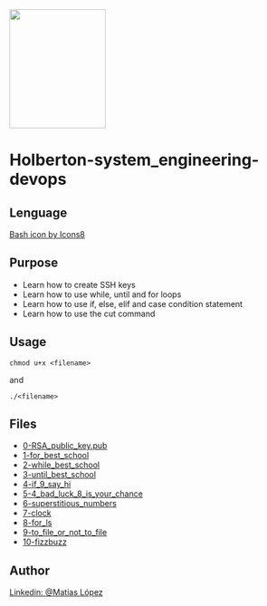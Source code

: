 <img src="https://blog.holbertonschool.com/wp-content/uploads/2020/04/unnamed-2.png" width="170" height="210">

# Holberton-system_engineering-devops

## Lenguage
<a href="https://icons8.com/icon/50ZQHdJTmPqw/bash">Bash icon by Icons8</a>

## Purpose

- Learn how to create SSH keys
- Learn how to use while, until and for loops
- Learn how to use if, else, elif and case condition statement
- Learn how to use the cut command

## Usage
```
chmod u+x <filename>
```
and
```
./<filename>
```
## Files

- [0-RSA_public_key.pub]()
- [1-for_best_school]()
- [2-while_best_school]()
- [3-until_best_school]()
- [4-if_9_say_hi]()
- [5-4_bad_luck_8_is_your_chance]()
- [6-superstitious_numbers]()
- [7-clock]()
- [8-for_ls]()
- [9-to_file_or_not_to_file]()
- [10-fizzbuzz]()


## Author
[Linkedin: @Matias López](https://uy.linkedin.com/in/matias-l%C3%B3pez-777796194?trk=people-guest_people_search-card)
